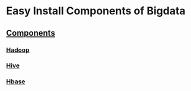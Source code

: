 # Easy Install Components of Bigdata
## [Components](./components/README.md)
### [Hadoop](./components/hadoop/README.md)
### [Hive](./components/hive/README.md)
### [Hbase](./components/hbase/README.md)
